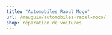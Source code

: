 ```yaml
---
title: "Automobiles Raoul Moço"
url: /mauguio/automobiles-raoul-moco/
shop: réparation de voitures
---
```

